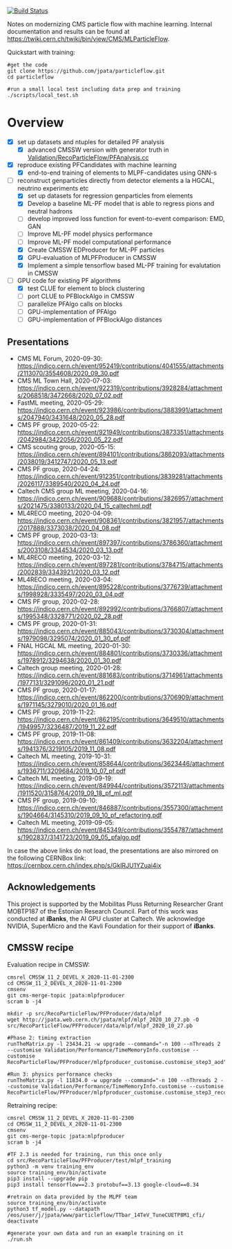 [![Build Status](https://travis-ci.org/jpata/particleflow.svg?branch=master)](https://travis-ci.org/jpata/particleflow)

Notes on modernizing CMS particle flow with machine learning. Internal documentation and results can be found at https://twiki.cern.ch/twiki/bin/view/CMS/MLParticleFlow.

Quickstart with training:

```
#get the code
git clone https://github.com/jpata/particleflow.git
cd particleflow

#run a small local test including data prep and training
./scripts/local_test.sh
```

# Overview

- [x] set up datasets and ntuples for detailed PF analysis
  - [x] advanced CMSSW version with generator truth in [Validation/RecoParticleFlow/PFAnalysis.cc](https://github.com/jpata/cmssw/blob/jpata_pfntuplizer/Validation/RecoParticleFlow/plugins/PFAnalysis.cc)
- [x] reproduce existing PFCandidates with machine learning
  - [x] end-to-end training of elements to MLPF-candidates using GNN-s
- [ ] reconstruct genparticles directly from detector elements a la HGCAL, neutrino experiments etc
  - [x] set up datasets for regression genparticles from elements
  - [x] Develop a baseline ML-PF model that is able to regress pions and neutral hadrons
  - [ ] develop improved loss function for event-to-event comparison: EMD, GAN
  - [ ] Improve ML-PF model physics performance 
  - [ ] Improve ML-PF model computational performance 
  - [x] Create CMSSW EDProducer for ML-PF particles
  - [x] GPU-evaluation of MLPFProducer in CMSSW
  - [x] Implement a simple tensorflow based ML-PF training for evalutation in CMSSW
- [ ] GPU code for existing PF algorithms
  - [x] test CLUE for element to block clustering
  - [ ] port CLUE to PFBlockAlgo in CMSSW
  - [ ] parallelize PFAlgo calls on blocks
  - [ ] GPU-implementation of PFAlgo
  - [ ] GPU-implementation of PFBlockAlgo distances

## Presentations

- CMS ML Forum, 2020-09-30: https://indico.cern.ch/event/952419/contributions/4041555/attachments/2113070/3554608/2020_09_30.pdf
- CMS ML Town Hall, 2020-07-03: https://indico.cern.ch/event/922319/contributions/3928284/attachments/2068518/3472668/2020_07_02.pdf
- FastML meeting, 2020-05-29: https://indico.cern.ch/event/923986/contributions/3883991/attachments/2047940/3431648/2020_05_28.pdf
- CMS PF group, 2020-05-22: https://indico.cern.ch/event/921949/contributions/3873351/attachments/2042984/3422056/2020_05_22.pdf
- CMS scouting group, 2020-05-15: https://indico.cern.ch/event/894101/contributions/3862093/attachments/2038019/3412747/2020_05_13.pdf
- CMS PF group, 2020-04-24: https://indico.cern.ch/event/912351/contributions/3839281/attachments/2026117/3389540/2020_04_24.pdf
- Caltech CMS group ML meeting, 2020-04-16: https://indico.cern.ch/event/909688/contributions/3826957/attachments/2021475/3380133/2020_04_15_caltechml.pdf
- ML4RECO meeting, 2020-04-09: https://indico.cern.ch/event/908361/contributions/3821957/attachments/2017888/3373038/2020_04_08.pdf
- CMS PF group, 2020-03-13: https://indico.cern.ch/event/897397/contributions/3786360/attachments/2003108/3344534/2020_03_13.pdf
- ML4RECO meeting, 2020-03-12: https://indico.cern.ch/event/897281/contributions/3784715/attachments/2002839/3343921/2020_03_12.pdf
- ML4RECO meeting, 2020-03-04: https://indico.cern.ch/event/895228/contributions/3776739/attachments/1998928/3335497/2020_03_04.pdf
- CMS PF group, 2020-02-28: https://indico.cern.ch/event/892992/contributions/3766807/attachments/1995348/3328771/2020_02_28.pdf
- CMS PF group, 2020-01-31: https://indico.cern.ch/event/885043/contributions/3730304/attachments/1979098/3295074/2020_01_30_pf.pdf
- FNAL HGCAL ML meeting, 2020-01-30: https://indico.cern.ch/event/884801/contributions/3730336/attachments/1978912/3294638/2020_01_30.pdf
- Caltech group meeting, 2020-01-28: https://indico.cern.ch/event/881683/contributions/3714961/attachments/1977131/3291096/2020_01_21.pdf
- CMS PF group, 2020-01-17: https://indico.cern.ch/event/862200/contributions/3706909/attachments/1971145/3279010/2020_01_16.pdf
- CMS PF group, 2019-11-22: https://indico.cern.ch/event/862195/contributions/3649510/attachments/1949957/3236487/2019_11_22.pdf
- CMS PF group, 2019-11-08: https://indico.cern.ch/event/861409/contributions/3632204/attachments/1941376/3219105/2019_11_08.pdf
- Caltech ML meeting, 2019-10-31: https://indico.cern.ch/event/858644/contributions/3623446/attachments/1936711/3209684/2019_10_07_pf.pdf
- Caltech ML meeting, 2019-09-19: https://indico.cern.ch/event/849944/contributions/3572113/attachments/1911520/3158764/2019_09_18_pf_ml.pdf
- CMS PF group, 2019-09-10: https://indico.cern.ch/event/846887/contributions/3557300/attachments/1904664/3145310/2019_09_10_pf_refactoring.pdf
- Caltech ML meeting, 2019-09-05: https://indico.cern.ch/event/845349/contributions/3554787/attachments/1902837/3141723/2019_09_05_pfalgo.pdf

In case the above links do not load, the presentations are also mirrored on the following CERNBox link: https://cernbox.cern.ch/index.php/s/GkIRJU1YZuai4ix

## Acknowledgements

This project is supported by the Mobilitas Pluss Returning Researcher Grant MOBTP187 of the Estonian Research Council. Part of this work was conducted at **iBanks**, the AI GPU cluster at Caltech. We acknowledge NVIDIA, SuperMicro and the Kavli Foundation for their support of **iBanks**. 


## CMSSW recipe

Evaluation recipe in CMSSW:

```
cmsrel CMSSW_11_2_DEVEL_X_2020-11-01-2300
cd CMSSW_11_2_DEVEL_X_2020-11-01-2300
cmsenv
git cms-merge-topic jpata:mlpfproducer
scram b -j4

mkdir -p src/RecoParticleFlow/PFProducer/data/mlpf
wget http://jpata.web.cern.ch/jpata/mlpf/mlpf_2020_10_27.pb -O src/RecoParticleFlow/PFProducer/data/mlpf/mlpf_2020_10_27.pb

#Phase 2: timing extraction
runTheMatrix.py -l 23434.21 -w upgrade --command="-n 100 --nThreads 2 --customise Validation/Performance/TimeMemoryInfo.customise --customise RecoParticleFlow/PFProducer/mlpfproducer_customise.customise_step3_aod"

#Run 3: physics performance checks
runTheMatrix.py -l 11834.0 -w upgrade --command="-n 100 --nThreads 2 --customise Validation/Performance/TimeMemoryInfo.customise --customise RecoParticleFlow/PFProducer/mlpfproducer_customise.customise_step3_reco"
```

Retraining recipe:

```
cmsrel CMSSW_11_2_DEVEL_X_2020-11-01-2300
cd CMSSW_11_2_DEVEL_X_2020-11-01-2300
cmsenv
git cms-merge-topic jpata:mlpfproducer
scram b -j4

#TF 2.3 is needed for training, run this once only
cd src/RecoParticleFlow/PFProducer/test/mlpf_training
python3 -m venv training_env
source training_env/bin/activate
pip3 install --upgrade pip
pip3 install tensorflow==2.3 protobuf==3.13 google-cloud==0.34

#retrain on data provided by the MLPF team
source training_env/bin/activate
python3 tf_model.py --datapath /eos/user/j/jpata/www/particleflow/TTbar_14TeV_TuneCUETP8M1_cfi/
deactivate

#generate your own data and run an example training on it
./run.sh
```